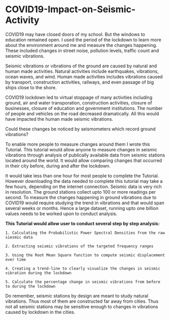 # COVID19-Impact-on-Seismic-Activity
COVID19 may have closed doors of my school. But the windows to education remained open. I used the period of the lockdown to learn more about the environment around me and measure the changes happening. These included changes in street noise, pollution levels, traffic count and seismic vibrations. 

Seismic vibrations or vibrations of the ground are caused by natural and human made activities. Natural activities include earthquakes, vibrations, ocean waves, and wind. Human made activities includes vibrations caused by transport, construction activities, railways, and even passage of big ships close to the shore.

COVID19 lockdown led to virtual stoppage of many activities including ground, air and water transporation, construction activities, closure of businesses, closure of education and government institutions. The number of people and vehicles on the road decreased dramatically. All this would have impacted the human made seismic vibrations. 

Could these changes be noticed by seismometers which record ground vibrations?

To enable more people to measure changes around them I wrote this Tutorial. This tutorial would allow anyone to measure changes in seismic vibrations through analysis of publically available data from seismic stations located around the world. It would allow comparing changes that occurred in their city before, during and after the lockdown.

It would take less than one hour for most people to complete the Tutorial. However downloading the data needed to complete this tutorial may take a few hours, depending on the internet connection. Seismic data is very rich in resolution. The ground stations collect upto 100 or more readings per second. To measure the changes happening in ground vibrations due to COVID19 would require studying the trend in vibrations and that would span several weeks or months. Hence a large dataset, running upto one billion values needs to be worked upon to conduct analysis.

**This Tutorial would allow user to conduct several step by step analysis:**

    1. Calculating the Probabilistic Power Spectral Densities from the raw siesmic data
    
    2. Extracting seismic vibrations of the targeted frequency ranges
    
    3. Using the Root Mean Square function to compute seismic displacement over time
    
    4. Creating a trend-line to clearly visualize the changes in seismic vibration during the lockdown
    
    5. Calculate the percentage change in seismic vibrations from before to during the lockdown
    

Do remember, seismic stations by design are meant to study natural vibrations. Thus most of them are constructed far away from cities. Thus not all seismic stations may be sensitive enough to changes in vibrations caused by lockdown in the cities.
